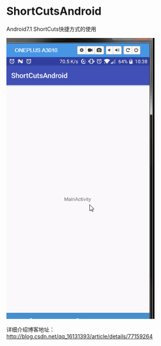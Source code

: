# ShortCutsAndroid
Android7.1 ShortCuts快捷方式的使用

![images](https://github.com/wangchang163/ShortCutsAndroid/blob/master/images/shoutcuts.gif)

详细介绍博客地址：http://blog.csdn.net/qq_16131393/article/details/77159264
